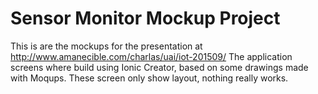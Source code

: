 Sensor Monitor Mockup Project
================================

This is are the mockups for the presentation at http://www.amanecible.com/charlas/uai/iot-201509/
The application screens where build using Ionic Creator, based on some drawings made with Moqups. These screen only show layout, nothing really works.
